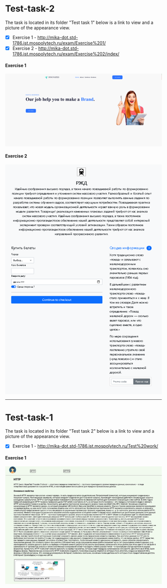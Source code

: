 # Test-task-2
The task is located in its folder "Test task 1" below is a link to view and a picture of the appearance view.

- [X] Exercise 1 - http://mika-dot.std-1786.ist.mospolytech.ru/exam/Exercise%201/
- [X] Exercise 2 - http://mika-dot.std-1786.ist.mospolytech.ru/exam/Exercise%202/index/

#### Exercise 1
<p align="center">
  <img src="https://github.com/Mika-dot/Test-task/blob/main/img/2.1.PNG?raw=true" alt="Exercise 1"/>
</p>

#### Exercise 2
<p align="center">
  <img src="https://github.com/Mika-dot/Test-task/blob/main/img/2.2.PNG?raw=true" alt="Exercise 2"/>
</p>

---
# Test-task-1
The task is located in its folder "Test task 2" below is a link to view and a picture of the appearance view.

- [X] Exercise 1 - http://mika-dot.std-1786.ist.mospolytech.ru/Test%20work/

#### Exercise 1
<p align="center">
  <img src="https://github.com/Mika-dot/Test-task/blob/main/img/1.PNG?raw=true" alt="Exercise 1"/>
</p>
